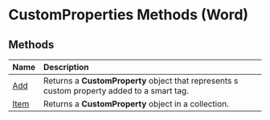 
# CustomProperties Methods (Word)

## Methods



|**Name**|**Description**|
|:-----|:-----|
|[Add](d4240861-d58c-783d-a441-d20f66881fd9.md)|Returns a  **CustomProperty** object that represents s custom property added to a smart tag.|
|[Item](d262b0ed-ed09-5f74-0b3e-0cafd4df9f8a.md)|Returns a  **CustomProperty** object in a collection.|
